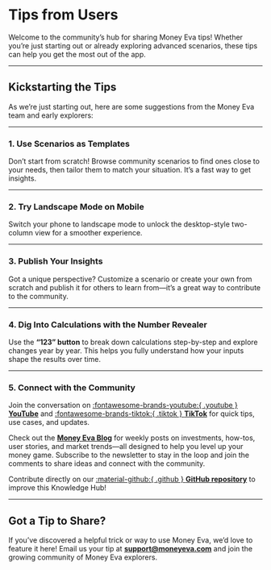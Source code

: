 # Tips from Users

Welcome to the community’s hub for sharing Money Eva tips! Whether you’re just starting out or already exploring advanced scenarios, these tips can help you get the most out of the app.

---

## Kickstarting the Tips
As we’re just starting out, here are some suggestions from the Money Eva team and early explorers:

---

### 1. Use Scenarios as Templates
Don’t start from scratch! Browse community scenarios to find ones close to your needs, then tailor them to match your situation. It’s a fast way to get insights.

---

### 2. Try Landscape Mode on Mobile
Switch your phone to landscape mode to unlock the desktop-style two-column view for a smoother experience.

---

### 3. Publish Your Insights
Got a unique perspective? Customize a scenario or create your own from scratch and publish it for others to learn from—it’s a great way to contribute to the community.

---

### 4. Dig Into Calculations with the Number Revealer
Use the **“123” button** to break down calculations step-by-step and explore changes year by year. This helps you fully understand how your inputs shape the results over time.


---

### 5. Connect with the Community
Join the conversation on <a href="https://www.youtube.com/@learnmoneyeva" target="_blank" rel="noopener">:fontawesome-brands-youtube:{ .youtube } **YouTube**</a> and <a href="https://www.tiktok.com/@learnmoneyeva" target="_blank" rel="noopener">:fontawesome-brands-tiktok:{ .tiktok } **TikTok**</a> for quick tips, use cases, and updates.  

Check out the <a href="https://blog.moneyeva.com" target="_blank" rel="noopener">**Money Eva Blog**</a> for weekly posts on investments, how-tos, user stories, and market trends—all designed to help you level up your money game. Subscribe to the newsletter to stay in the loop and join the comments to share ideas and connect with the community.


Contribute directly on our <a href="https://github.com/moneyeva/moneyeva-docs" target="_blank" rel="noopener">:material-github:{ .github } **GitHub repository**</a> to improve this Knowledge Hub!

---

## Got a Tip to Share?
If you’ve discovered a helpful trick or way to use Money Eva, we’d love to feature it here! Email us your tip at **[support@moneyeva.com](mailto:support@moneyeva.com)** and join the growing community of Money Eva explorers.
